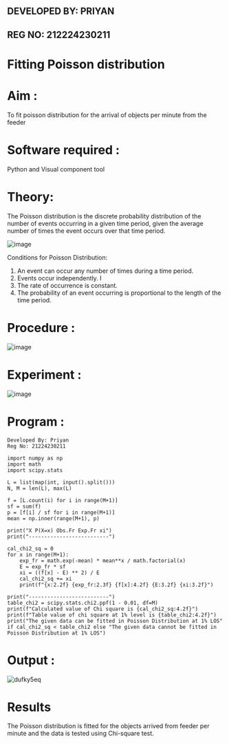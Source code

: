 ## DEVELOPED BY: PRIYAN
## REG  NO: 212224230211
# Fitting Poisson  distribution
# Aim : 

To fit poisson distribution for the arrival of objects per minute from the feeder

# Software required :  

Python and Visual component tool

# Theory:

The Poisson distribution is the discrete probability distribution of the number of events occurring in a given time period, given the average number of times the event occurs over that time period.

![image](https://user-images.githubusercontent.com/104613195/166248326-fd042076-8b0b-40c4-8b11-1d8e8fcb74db.png)

 Conditions for Poisson Distribution:

1. An event can occur any number of times during a time period.
2. Events occur independently. I
3. The rate of occurrence is constant.
4. The probability of an event occurring is proportional to the length of the time period. 
 
# Procedure :

![image](https://user-images.githubusercontent.com/104613195/166251988-d0c53205-6080-4f7b-ae4c-398178586637.png)

# Experiment :

![image](https://user-images.githubusercontent.com/103921593/230282876-f4a5afbf-cac1-4648-a1b0-c78840638a8e.png)

# Program :
```
Developed By: Priyan
Reg No: 21224230211
```
```
import numpy as np
import math
import scipy.stats

L = list(map(int, input().split()))
N, M = len(L), max(L)

f = [L.count(i) for i in range(M+1)]
sf = sum(f)
p = [f[i] / sf for i in range(M+1)]
mean = np.inner(range(M+1), p)

print("X P(X=x) Obs.Fr Exp.Fr xi")
print("--------------------------")

cal_chi2_sq = 0
for x in range(M+1):
    exp_fr = math.exp(-mean) * mean**x / math.factorial(x)
    E = exp_fr * sf
    xi = ((f[x] - E) ** 2) / E
    cal_chi2_sq += xi
    print(f"{x:2.2f} {exp_fr:2.3f} {f[x]:4.2f} {E:3.2f} {xi:3.2f}")

print("--------------------------")
table_chi2 = scipy.stats.chi2.ppf(1 - 0.01, df=M)
print(f"Calculated value of Chi square is {cal_chi2_sq:4.2f}")
print(f"Table value of chi square at 1% level is {table_chi2:4.2f}")
print("The given data can be fitted in Poisson Distribution at 1% LOS" if cal_chi2_sq < table_chi2 else "The given data cannot be fitted in Poisson Distribution at 1% LOS")
``` 

# Output : 

![dufky5eq](https://github.com/user-attachments/assets/71733632-bba5-4df9-aa2c-c6a50b04e39c)


# Results

The Poisson distribution is fitted for the objects arrived from feeder per minute and the data is tested using Chi-square test. 
 
